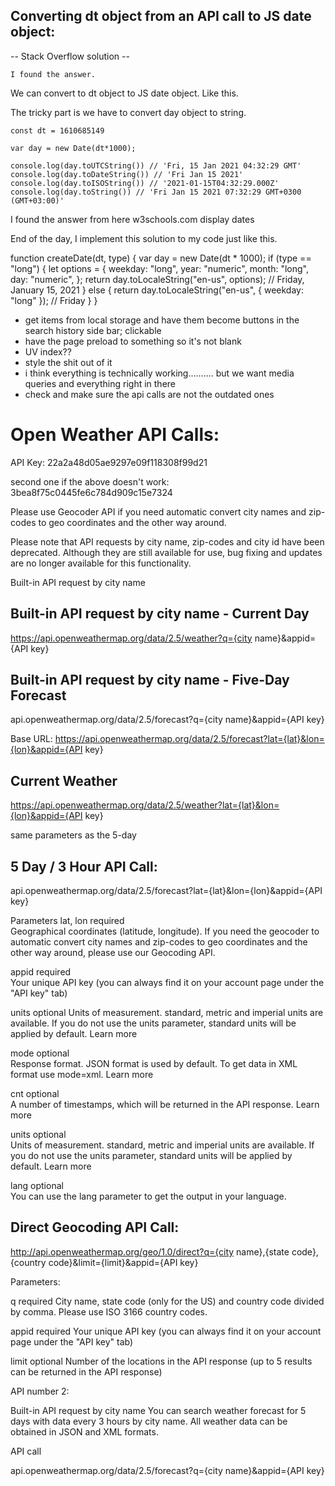 ## Converting dt object from an API call to JS date object: 
-- Stack Overflow solution --

    I found the answer.
We can convert to dt object to JS date object. Like this.

The tricky part is we have to convert day object to string.

    const dt = 1610685149
    
    var day = new Date(dt*1000);
    
    console.log(day.toUTCString()) // 'Fri, 15 Jan 2021 04:32:29 GMT'
    console.log(day.toDateString()) // 'Fri Jan 15 2021'
    console.log(day.toISOString()) // '2021-01-15T04:32:29.000Z'
    console.log(day.toString()) // 'Fri Jan 15 2021 07:32:29 GMT+0300 (GMT+03:00)'
I found the answer from here w3schools.com display dates

End of the day, I implement this solution to my code just like this.

function createDate(dt, type) {
        var day = new Date(dt * 1000);
        if (type == "long") {
            let options = {
                weekday: "long",
                year: "numeric",
                month: "long",
                day: "numeric",
            };
            return day.toLocaleString("en-us", options); // Friday, January 15, 2021
        } else {
            return day.toLocaleString("en-us", { weekday: "long" }); // Friday
        }
    }





- get items from local storage and have them become buttons in the search history side bar; clickable
- have the page preload to something so it's not blank
- UV index??
- style the shit out of it 
- i think everything is technically working.......... but we want media queries and everything right in there
- check and make sure the api calls are not the outdated ones 

# Open Weather API Calls: 
API Key: 
22a2a48d05ae9297e09f118308f99d21

second one if the above doesn't work: 
3bea8f75c0445fe6c784d909c15e7324


<!-- {{{{{{ -->
Please use Geocoder API if you need automatic convert city names and zip-codes to geo coordinates and the other way around.

Please note that API requests by city name, zip-codes and city id have been deprecated. Although they are still available for use, bug fixing and updates are no longer available for this functionality.

Built-in API request by city name

## Built-in API request by city name - Current Day 
https://api.openweathermap.org/data/2.5/weather?q={city name}&appid={API key}

## Built-in API request by city name - Five-Day Forecast
api.openweathermap.org/data/2.5/forecast?q={city name}&appid={API key}

<!-- }}}}}} -->



Base URL: https://api.openweathermap.org/data/2.5/forecast?lat={lat}&lon={lon}&appid={API key}

## Current Weather
https://api.openweathermap.org/data/2.5/weather?lat={lat}&lon={lon}&appid={API key}

same parameters as the 5-day


## 5 Day / 3 Hour API Call: 
api.openweathermap.org/data/2.5/forecast?lat={lat}&lon={lon}&appid={API key}

Parameters
lat, lon    	required	
        Geographical coordinates (latitude, longitude). If you need the geocoder to automatic convert city names and zip-codes to geo coordinates and the other way around, please use our Geocoding API.

appid	        required	
        Your unique API key (you can always find it on your account page under the "API key" tab)

units	        optional
        Units of measurement. standard, metric and imperial units are available. If you do not use the units parameter, standard units will be applied by default. Learn more

mode	        optional	
        Response format. JSON format is used by default. To get data in XML format use mode=xml. Learn more

cnt	            optional	    
        A number of timestamps, which will be returned in the API response. Learn more

units	        optional	
        Units of measurement. standard, metric and imperial units are available. If you do not use the units parameter, standard units will be applied by default. Learn more

lang	        optional	 
        You can use the lang parameter to get the output in your language.



## Direct Geocoding API Call:
http://api.openweathermap.org/geo/1.0/direct?q={city name},{state code},{country code}&limit={limit}&appid={API key}

Parameters:

q	        required	        City name, state code (only for the US) and 
                                country code divided by comma. Please use ISO 3166 country codes.

appid	    required	        Your unique API key (you can always find it on your account 
                                page under the "API key" tab)

limit	    optional	        Number of the locations in the API response 
                                (up to 5 results can be returned in the API response)

















API number 2:


Built-in API request by city name
You can search weather forecast for 5 days with data every 3 hours by city name. All weather data can be obtained in JSON and XML formats.

API call

api.openweathermap.org/data/2.5/forecast?q={city name}&appid={API key}